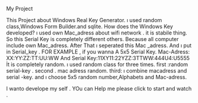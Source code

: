 
My Project 

This  Project about Windows Real Key Generator.
ı used random class,Windows Form Builder.and sqlite.
How does the Windows Key  developed?
ı used own Mac_adress about wifi network .
it is stabile thing. 
So this Serial Key is completely different others. 
Because all computer include own Mac_adress.
After That ı seperated this Mac _adress. 
And ı put in Serial_key .
FOR EXAMPLE ,
if you wanna A 5x5 Serial Key. 
Mac-Adress: XX:YY:ZZ:TT:UU:WW
And 
Serial Key:11XY11:22YZZ:3TTWW:444U4:U5555
İt is completely random.
ı used random class for three times.
first :random serial-key .
second . mac adress random.
third: ı combine macadress and serial -key. and ı choose 5x5 random number,Alphabets  and Mac-adress.

I wanto develope my self . YOu can Help me please click to start and watch . 
